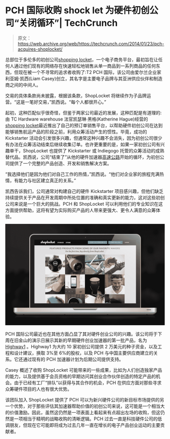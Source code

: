 # PCH 国际收购 shock let 为硬件初创公司“关闭循环”| TechCrunch

> 原文：<https://web.archive.org/web/https://techcrunch.com/2014/01/23/pch-acquires-shoplocket/>

总部位于多伦多的初创公司[shopping locket](https://web.archive.org/web/20230328023155/https://www.shoplocket.com/)，一个电子商务平台，最初旨在让任何人通过他们现有的网络存在快速轻松地销售从单一商品到一系列商品的任何东西，但现在被一个不寻常的追求者收购了:T2 PCH 国际，该公司由爱尔兰企业家利亚姆·凯西(Liam Casey)创立，其名字是主要电子品牌与其亚洲供应伙伴和制造商之间的中间人。

交易的具体条款尚未披露，根据该条款，ShopLocket 将继续作为子品牌运营。“这是一笔好交易，”凯西说。“每个人都很开心。”

起初，这种匹配似乎很奇怪，但鉴于两家公司最近的发展，这种匹配是有道理的:由 TC Hardware warehouse 法官凯瑟琳·黑格(Katherine Hague)经营的[shopping locket](https://web.archive.org/web/20230328023155/https://techcrunch.com/tag/ShopLocket)最近推出了自己的预订单销售平台，以帮助硬件初创公司在达到能够销售航运产品的阶段之前，利用众筹活动产生的惯性。毕竟，成功的 Kickstarter 活动会引发很多兴趣，但通常这种兴趣不会消失，因为初创公司很少有办法在众筹活动结束后继续收集订单。也许更重要的是，如果一家初创公司有兴趣单干，ShopLocket 也提供了 Kickstarter 或 Indiegogo 托管的众筹活动的成熟替代品。凯西说，公司“结束了”从他的硬件加速器[高速公路](https://web.archive.org/web/20230328023155/http://highway1.io/)开始的循环，为初创公司提供了一个完整的产品创造、开发和销售解决方案。

“我选择他们是因为他们对自己工作的热情，”凯西说。“他们对企业家的旅程充满热情，有能力与社区建立真正的关系。”

凯西告诉我们，公司通常对构建自己的硬件 Kickstarter 项目感兴趣，但他们缺乏持续提供关于产品在开发周期中所处位置的准确和真实更新的能力，这对这些初创公司来说是一个巨大的挑战。PCH 和 ShopLocket 可以利用他们的专业知识在这方面提供帮助，这将有望为实际购买产品的人带来更强大、更令人满意的众筹体验。

![shoplocket-announce_0000_products-1](img/a2be4de2aad05617f38c133353d04cb9.png)

PCH 国际公司最近也在其他方面凸显了其对硬件创业公司的兴趣。该公司将于下周在旧金山的演示日展示其新的早期硬件创业加速器的第一批产品，名为 [Highway1](https://web.archive.org/web/20230328023155/https://techcrunch.com/2013/06/25/highway1/) 。Highway1 为大约 10 家初创公司提供 2 万美元的种子资金，以及工程和设计建议，换取 3%至 6%的股权，以及 PCH 与中国主要供应商建立的关系。它还通过现有的 PCH 加速器计划为后期公司提供支持。

Casey 概述了收购 ShopLocket 可能带来的一些成果，比如为人们创造独家产品的能力，以及提供基于会员资格的早期访问其创业合作伙伴创造的特定产品的机会。由于已经有工厂“排队”以获得与其合作的机会，PCH 在供应方面对那些寻求众筹硬件项目的人也有很大优势。

该团队加入 ShopLocket 提供了 PCH 可以为新兴硬件公司的新目标市场提供的另一个优势，对于那些评估其加速器帮助价值的初创公司来说，这可能是一个相当大的价值激励。因此，虽然这仍然是一项表面上看起来有点超出左场的收购，但这仍然是一项相当于精明的战略收购的清晰逻辑。PCH 过去一直是科技硬件公司的低调朋友，但现在它可能即将成为过去几年一直在增长的电子产品创业运动的主要贡献者。